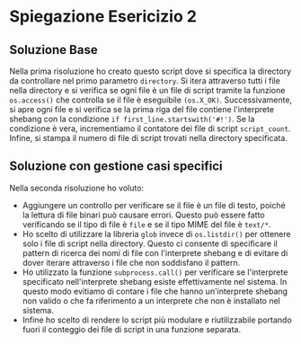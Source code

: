 # Spiegazione Esericizio 2


## Soluzione Base
Nella prima risoluzione ho creato questo script dove si  specifica la directory da controllare nel primo parametro `directory`.  Si itera attraverso tutti i file nella directory e si verifica se ogni file è un file di script tramite la funzione `os.access()` che controlla se il file è eseguibile `(os.X_OK)`.
Successivamente, si apre ogni file e si verifica se la prima riga del file contiene l'interprete shebang con la condizione `if first_line.startswith('#!')`. Se la condizione è vera, incrementiamo il contatore dei file di script `script_count`.
Infine, si stampa il numero di file di script trovati nella directory specificata.


##  Soluzione con gestione casi specifici
Nella seconda risoluzione ho voluto:
- Aggiungere un controllo per verificare se il file è un file di testo, poiché la lettura di file binari può causare errori. Questo può essere fatto verificando se il tipo di file è `file` e se il tipo MIME del file è `text/*`.
- Ho scelto di utilizzare la libreria `glob` invece di `os.listdir()` per ottenere solo i file di script nella directory. Questo ci consente di specificare il pattern di ricerca dei nomi di file con l'interprete shebang e di evitare di dover iterare attraverso i file che non soddisfano il pattern.
- Ho utilizzato la funzione `subprocess.call()` per verificare se l'interprete specificato nell'interprete shebang esiste effettivamente nel sistema. In questo modo evitiamo di contare i file che hanno un'interprete shebang non valido o che fa riferimento a un interprete che non è installato nel sistema.
- Infine ho scelto di rendere lo script più modulare e riutilizzabile portando fuori il conteggio dei file di script in una funzione separata.
